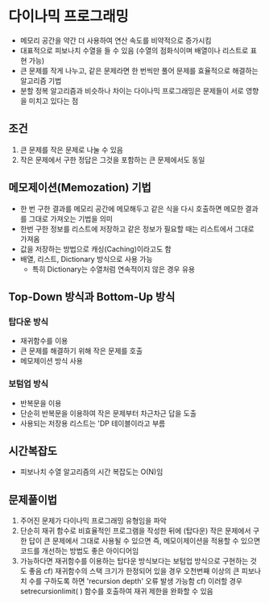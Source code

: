 # 다이나믹 프로그래밍
- 메모리 공간을 약간 더 사용하여 연산 속도를 비약적으로 증가시킴
- 대표적으로 피보나치 수열을 들 수 있음 (수열의 점화식이며 배열이나 리스트로 표현 가능)
- 큰 문제를 작게 나누고, 같은 문제라면 한 번씩만 풀어 문제를 효율적으로 해결하는 알고리즘 기법
- 분할 정복 알고리즘과 비슷하나 차이는 다이나믹 프로그래밍은 문제들이 서로 영향을 미치고 있다는 점

## 조건
1. 큰 문제를 작은 문제로 나눌 수 있음
2. 작은 문제에서 구한 정답은 그것을 포함하는 큰 문제에서도 동일

## 메모제이션(Memozation) 기법
- 한 번 구한 결과를 메모리 공간에 메모해두고 같은 식을 다시 호출하면 메모한 결과를 그대로 가져오는 기법을 의미
- 한번 구한 정보를 리스트에 저장하고 같은 정보가 필요할 때는 리스트에서 그대로 가져옴
- 값을 저장하는 방법으로 캐싱(Caching)이라고도 함
- 배열, 리스트, Dictionary 방식으로 사용 가능
  - 특히 Dictionary는 수열처럼 연속적이지 않은 경우 유용

## Top-Down 방식과 Bottom-Up 방식
### 탑다운 방식
- 재귀함수를 이용
- 큰 문제를 해결하기 위해 작은 문제를 호출
- 메모제이션 방식 사용
### 보텀업 방식
- 반복문을 이용
- 단순히 반복문을 이용하여 작은 문제부터 차근차근 답을 도출
- 사용되는 저장용 리스트는 'DP 테이블이라고 부름

## 시간복잡도
- 피보나치 수열 알고리즘의 시간 복잡도는 O(N)임

## 문제풀이법
1. 주어진 문제가 다이나믹 프로그래밍 유형임을 파악
2. 단순히 재귀 함수로 비효율적인 프로그램을 작성한 뒤에 (탑다운) 작은 문제에서 구한 답이 큰 문제에서 그대로 사용될 수 있으면 
   즉, 메모이제이션을 적용할 수 있으면 코드를 개선하는 방법도 좋은 아이디어임
3. 가능하다면 재귀함수를 이용하는 탑다운 방식보다는 보텀업 방식으로 구현하는 것도 좋음
cf) 재귀함수의 스택 크기가 한정되어 있을 경우 오천번째 이상의 큰 피보나치 수를 구하도록 하면 'recursion depth' 오류 발생 가능함
cf) 이러할 경우 setrecursionlimit( ) 함수를 호출하여 재귀 제한을 완화할 수 있음
